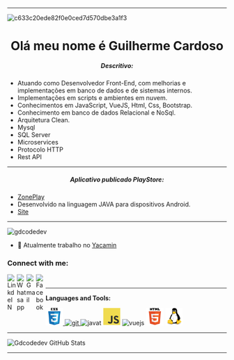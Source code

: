 ----

![c633c20ede82f0e0ced7d570dbe3a1f3](https://user-images.githubusercontent.com/70382532/138322189-2db8df52-9dcb-40a0-88a8-c365466bd33d.gif)


<h1 align="center">Olá meu nome é Guilherme Cardoso </h1>
<h5 align="center">Descritivo:</h5>

- Atuando como Desenvolvedor Front-End, com melhorias e implementações em banco de dados e de sistemas internos.
- Implementações em scripts e ambientes em nuvem.
- Conhecimentos em JavaScript, VueJS, Html, Css, Bootstrap.
- Conhecimento em banco de dados Relacional e NoSql.
- Arquitetura Clean.
- Mysql
- SQL Server
- Microservices
- Protocolo HTTP
- Rest API
----

<h5 align="center">Aplicativo publicado PlayStore:</h5>

- [ZonePlay](https://play.google.com/store/apps/details?id=com.projectcode.zoneplay)
- Desenvolvido na linguagem JAVA para dispositivos Android.
- [Site](https://gdcodedev.github.io/Re-Work-Gui.Code)

----


<p align="left"> <img src="https://komarev.com/ghpvc/?username=gdcodedev&label=Profile%20views&color=0e75b6&style=flat" alt="gdcodedev" /> </p>

- 🔭 Atualmente trabalho no [Yacamin]()
<h3 align="left">Connect with me:</h3>
<p align="left">
<a target="_blank" href="https://www.linkedin.com/in/guilherme-cardoso-53123563/">
  <img align="left" alt="LinkdeIN" width="22px" src="https://cdn.jsdelivr.net/npm/simple-icons@v3/icons/linkedin.svg" />
</a>
<a target="_blank" href="https://api.whatsapp.com/send?phone=5511950872640">
  <img align="left" alt="Whatsapp" width="22px" src="https://cdn.jsdelivr.net/npm/simple-icons@v3/icons/whatsapp.svg" />
</a>
<a target="_blank" href="mailto:guilhermecardoso@uni9.edu.br">
  <img align="left" alt="Gmail" width="22px" src="https://cdn.jsdelivr.net/npm/simple-icons@v3/icons/gmail.svg" />
</a>
<a target="_blank" href="https://fb.com/guilherme.costa.79677">
  <img align="left" alt="Facebook" width="22px" src="https://cdn.jsdelivr.net/npm/simple-icons@v3/icons/facebook.svg" />
</a>
</br>
      
----

**Languages and Tools:**  


<p align="left"> <a href="https://www.w3schools.com/css/" target="_blank"> <img src="https://raw.githubusercontent.com/devicons/devicon/master/icons/css3/css3-original-wordmark.svg" alt="css3" width="40" height="40"/> </a>
</a> <a href="https://git-scm.com/" target="_blank"> <img src="https://www.vectorlogo.zone/logos/git-scm/git-scm-icon.svg" alt="git" width="40" height="40"/> </a>
<img src="https://i.imgur.com/JkmUWBb.png" alt="javat" width="40" height="40"/> </a> 
<img src="https://raw.githubusercontent.com/devicons/devicon/master/icons/javascript/javascript-original.svg" alt="javascript" width="40" height="40"/> </a> <a href="https://www.linux.org/" target="_blank"></a>
<img src="https://i.imgur.com/bgs7lrU.png" alt="vuejs" width="40" height="40"/> </a>
<a href="https://i.imgur.com/bgs7lrU.png" target="_blank"></a>
<img src="https://raw.githubusercontent.com/devicons/devicon/master/icons/html5/html5-original-wordmark.svg" alt="html5" width="40" height="40"/> </a> <a href="https://developer.mozilla.org/en-US/docs/Web/JavaScript" target="_blank"> </a>
<img src="https://raw.githubusercontent.com/devicons/devicon/master/icons/linux/linux-original.svg" alt="linux" width="40" height="40"/> </a> <a href="https://reactjs.org/" target="_blank"></a>
 
 ----
 
 ![Gdcodedev GitHub Stats](https://github-readme-stats.vercel.app/api?username=gdcodedev&show_icons=true)
 
  ----
